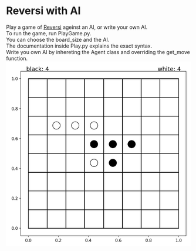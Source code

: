 # Reversi with AI
Play a game of [Reversi](https://en.wikipedia.org/wiki/Reversi) ageinst an AI, or write your own AI.  
To run the game, run PlayGame.py.  
You can choose the board_size and the AI.  
The documentation inside Play.py explains the exact syntax.  
Write you own AI by inhereting the Agent class and overriding the get_move function.  
![](https://github.com/asaphc/Reversi_Othello_graphic_AI/blob/master/Reversi/Capture.PNG)  
